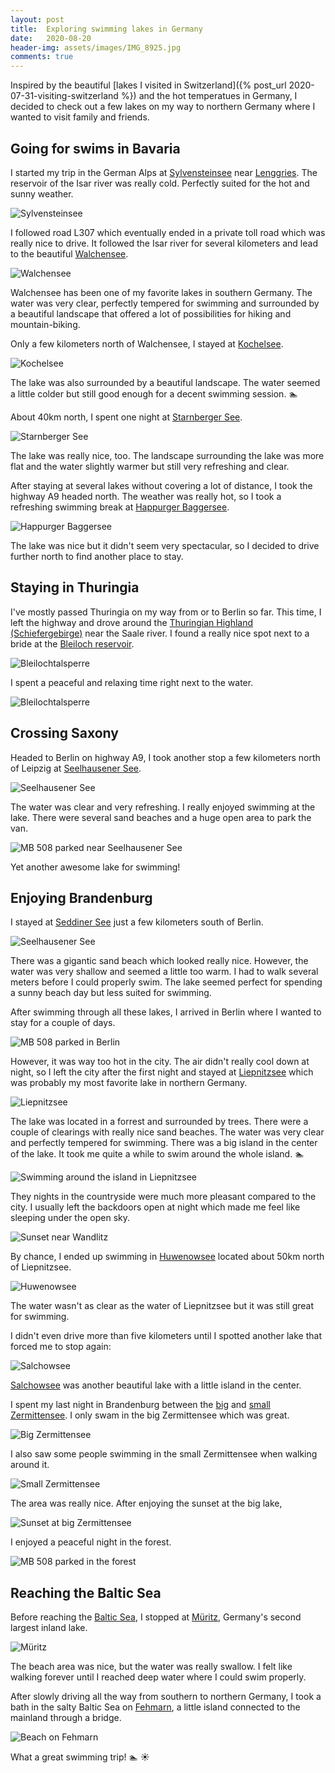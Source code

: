 ```yaml
---
layout: post
title:  Exploring swimming lakes in Germany
date:   2020-08-20
header-img: assets/images/IMG_8925.jpg
comments: true
---
```


Inspired by the beautiful [lakes I visited in Switzerland]({% post_url 2020-07-31-visiting-switzerland %}) and the hot temperatues in Germany, I decided to check out a few lakes on my way to northern Germany where I wanted to visit family and friends.

## Going for swims in Bavaria

I started my trip in the German Alps at [Sylvensteinsee](https://www.google.com/maps/place/Sylvensteinsee/) near [Lenggries](https://www.google.com/maps/place/83661+Lenggries/). The reservoir of the Isar river was really cold. Perfectly suited for the hot and sunny weather.

![Sylvensteinsee](/assets/images/IMG_8901.jpg)

I followed road L307 which eventually ended in a private toll road which was really nice to drive. It followed the Isar river for several kilometers and lead to the beautiful [Walchensee](https://www.google.com/maps/place/Walchensee/).

![Walchensee](/assets/images/IMG_8905.jpg)

Walchensee has been one of my favorite lakes in southern Germany. The water was very clear, perfectly tempered for swimming and surrounded by a beautiful landscape that offered a lot of possibilities for hiking and mountain-biking.

Only a few kilometers north of Walchensee, I stayed at [Kochelsee](https://www.google.com/maps/place/Kochelsee/).

![Kochelsee](/assets/images/IMG_8912.jpg)

The lake was also surrounded by a beautiful landscape. The water seemed a little colder but still good enough for a decent swimming session. :swimmer:

About 40km north, I spent one night at [Starnberger See](https://www.google.com/maps/place/Lake+Starnberg/).

![Starnberger See](/assets/images/IMG_8576.jpg)

The lake was really nice, too. The landscape surrounding the lake was more flat and the water slightly warmer but still very refreshing and clear.

After staying at several lakes without covering a lot of distance, I took the highway A9 headed north. The weather was really hot, so I took a refreshing swimming break at [Happurger Baggersee](https://www.google.com/maps/search/Happurger+Baggersee/).

![Happurger Baggersee](/assets/images/IMG_8914.jpg)

The lake was nice but it didn't seem very spectacular, so I decided to drive further north to find another place to stay.

## Staying in Thuringia

I've mostly passed Thuringia on my way from or to Berlin so far. This time, I left the highway and drove around the [Thuringian Highland (Schiefergebirge)](https://www.google.com/maps/place/Naturpark+Th%C3%BCringer+Schiefergebirge%2FObere+Saale/) near the Saale river. I found a really nice spot next to a bride at the [Bleiloch reservoir](https://www.google.com/maps/place/Bleilochtalsperre/).

![Bleilochtalsperre](/assets/images/IMG_8925.jpg)

I spent a peaceful and relaxing time right next to the water.

![Bleilochtalsperre](/assets/images/IMG_8928.jpg)

## Crossing Saxony

Headed to Berlin on highway A9, I took another stop a few kilometers north of Leipzig at [Seelhausener See](https://www.google.com/maps/place/Seelhausener+See/).

![Seelhausener See](/assets/images/IMG_8930.jpg)

The water was clear and very refreshing. I really enjoyed swimming at the lake. There were several sand beaches and a huge open area to park the van.

![MB 508 parked near Seelhausener See](/assets/images/IMG_8931.jpg)

Yet another awesome lake for swimming!

## Enjoying Brandenburg

I stayed at [Seddiner See](https://www.google.com/maps/place/Gro%C3%9Fer+Seddiner+See/) just a few kilometers south of Berlin.

![Seelhausener See](/assets/images/IMG_8932.jpg)

There was a gigantic sand beach which looked really nice. However, the water was very shallow and seemed a little too warm. I had to walk several meters before I could properly swim. The lake seemed perfect for spending a sunny beach day but less suited for swimming.

After swimming through all these lakes, I arrived in Berlin where I wanted to stay for a couple of days.

![MB 508 parked in Berlin](/assets/images/IMG_8934.jpg)

However, it was way too hot in the city. The air didn't really cool down at night, so I left the city after the first night and stayed at [Liepnitzsee](https://www.google.com/maps/place/Liepnitzsee/) which was probably my most favorite lake in northern Germany.

![Liepnitzsee](/assets/images/IMG_8963.jpg)

The lake was located in a forrest and surrounded by trees. There were a couple of clearings with really nice sand beaches. The water was very clear and perfectly tempered for swimming. There was a big island in the center of the lake. It took me quite a while to swim around the whole island. :swimmer:

![Swimming around the island in Liepnitzsee](/assets/images/Google_Maps.jpg)

They nights in the countryside were much more pleasant compared to the city. I usually left the backdoors open at night which made me feel like sleeping under the open sky.

![Sunset near Wandlitz](/assets/images/IMG_8964.jpg)

By chance, I ended up swimming in [Huwenowsee](https://www.google.com/maps/place/Huwenowsee/) located about 50km north of Liepnitzsee.

![Huwenowsee](/assets/images/IMG_8973.jpg)

The water wasn't as clear as the water of Liepnitzsee but it was still great for swimming.

I didn't even drive more than five kilometers until I spotted another lake that forced me to stop again:

![Salchowsee](/assets/images/IMG_8975.jpg)

[Salchowsee](https://www.google.com/maps/place/Salchowsee/) was another beautiful lake with a little island in the center.

I spent my last night in Brandenburg between the [big](https://www.google.com/maps/place/Gro%C3%9Fer+Zermittensee/) and [small Zermittensee](https://www.google.com/maps/place/Kleiner+Zermittensee/). I only swam in the big Zermittensee which was great.

![Big Zermittensee](/assets/images/IMG_8978.jpg)

I also saw some people swimming in the small Zermittensee when walking around it.

![Small Zermittensee](/assets/images/IMG_8981.jpg)

The area was really nice. After enjoying the sunset at the big lake,

![Sunset at big Zermittensee](/assets/images/IMG_8992.jpg)

I enjoyed a peaceful night in the forest.

![MB 508 parked in the forest](/assets/images/IMG_8985.jpg)

## Reaching the Baltic Sea

Before reaching the [Baltic Sea](https://www.google.com/maps/place/Baltic+Sea/), I stopped at [Müritz](https://www.google.com/maps/place/M%C3%BCritz/), Germany's second largest inland lake.

![Müritz](/assets/images/IMG_9001.jpg)

The beach area was nice, but the water was really swallow. I felt like walking forever until I reached deep water where I could swim properly.

After slowly driving all the way from southern to northern Germany, I took a bath in the salty Baltic Sea on [Fehmarn](https://www.google.com/maps/place/23769+Fehmarn/), a little island connected to the mainland through a bridge.

![Beach on Fehmarn](/assets/images/IMG_9012.jpg)

What a great swimming trip! :swimmer: :sunny:
